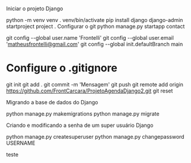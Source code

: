 Iniciar o projeto Django

python -m venv venv
. venv/bin/activate
pip install django
django-admin startproject project .
Configurar o git
python manage.py startapp contact

git config --global user.name 'Frontelli'
git config --global user.email 'matheusfrontelli@gmail.com'
git config --global init.defaultBranch main
# Configure o .gitignore
git init
git add .
git commit -m 'Mensagem'
git push
git remote add origin https://github.com/FrontCarcara/ProjetoAgendaDjango2.git
git reset <arquivo>

Migrando a base de dados do Django

python manage.py makemigrations
python manage.py migrate

Criando e modificando a senha de um super usuário Django

python manage.py createsuperuser
python manage.py changepassword USERNAME

teste